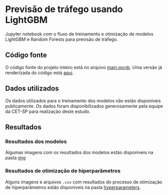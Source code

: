 # Previsão de tráfego usando LightGBM

Jupyter notebook com o fluxo de treinamento e otimização de modelos LightGBM e Random Forests para previsão de tráfego.

## Código fonte

O código fonte do projeto inteiro está no arquivo [main.ipynb](/main.ipynb). Uma versão já renderizada do código está [aqui](/main.html).

## Dados utilizados

Os dados utilizados para o treinamento dos modelos não estão disponíveis publicamente. Os dados foram disponibilizados generosamente pela equipe da CET-SP para realização deste estudo.

## Resultados

### Resultados dos modelos

Algumas imagens com os resultados dos modelos estão disponíveis na pasta [img](/img/)

### Resultados de otimização de hiperparâmetros

Alguns imagens e arquivos `.csv` com resultados do processo de otimização de hiperparâmetros estão disponíveis na pasta [hyperparameters](/hyperparameters/).
